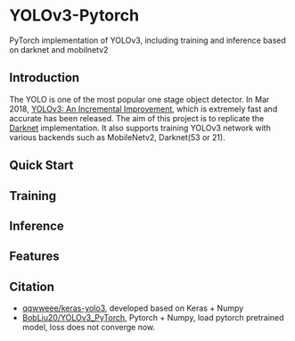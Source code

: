 # YOLOv3-Pytorch
PyTorch implementation of YOLOv3, including training and inference based on darknet and mobilnetv2
## Introduction
The YOLO is one of the most popular one stage object detector. In Mar 2018, [YOLOv3: An Incremental Improvement](https://pjreddie.com/media/files/papers/YOLOv3.pdf), which is extremely fast and accurate has been released. The aim of this project is to replicate the [Darknet](https://github.com/pjreddie/darknet) implementation. It also supports training YOLOv3 network with various backends such as MobileNetv2, Darknet(53 or 21).
## Quick Start
## Training
## Inference
## Features
## Citation
- [qqwweee/keras-yolo3](https://github.com/qqwweee/keras-yolo3), developed based on Keras + Numpy
- [BobLiu20/YOLOv3_PyTorch](https://github.com/BobLiu20/YOLOv3_PyTorch), Pytorch + Numpy, load pytorch pretrained model, loss does not converge now.
